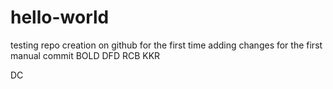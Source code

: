 # hello-world
testing repo creation on github for the first time
adding changes for the first manual commit
BOLD
DFD
RCB
KKR

DC
